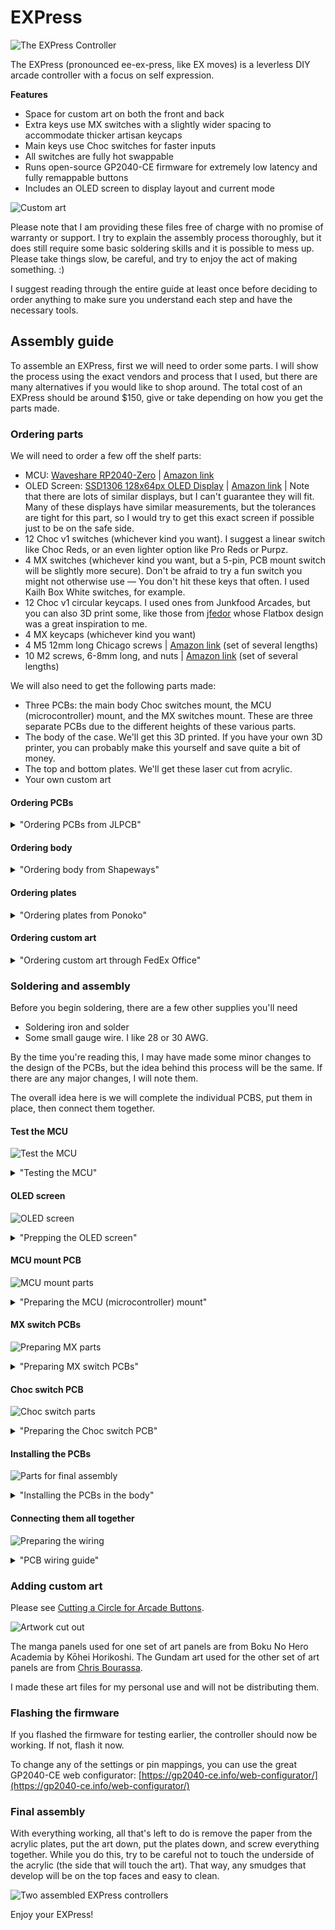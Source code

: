 # EXPress

![The EXPress Controller](/readme_assets/EXPress.jpeg)

The EXPress (pronounced ee-ex-press, like EX moves) is a leverless DIY arcade controller with a focus on self expression.

**Features**
- Space for custom art on both the front and back
- Extra keys use MX switches with a slightly wider spacing to accommodate thicker artisan keycaps
- Main keys use Choc switches for faster inputs
- All switches are fully hot swappable
- Runs open-source GP2040-CE firmware for extremely low latency and fully remappable buttons 
- Includes an OLED screen to display layout and current mode

![Custom art](/readme_assets/custom-art.jpg)

Please note that I am providing these files free of charge with no promise of warranty or support. I try to explain the assembly process thoroughly, but it does still require some basic soldering skills and it is possible to mess up. Please take things slow, be careful, and try to enjoy the act of making something. :) 

I suggest reading through the entire guide at least once before deciding to order anything to make sure you understand each step and have the necessary tools. 

## Assembly guide

To assemble an EXPress, first we will need to order some parts. I will show the process using the exact vendors and process that I used, but there are many alternatives if you would like to shop around. The total cost of an EXPress should be around $150, give or take depending on how you get the parts made. 

### Ordering parts

We will need to order a few off the shelf parts:
- MCU: [Waveshare RP2040-Zero](RP2040-Zero) | [Amazon link](https://www.amazon.com/RP2040-Zero-High-Performance-Microcontroller-Castellated-Applications/dp/B09KZPCNPL)
- OLED Screen: [SSD1306 128x64px OLED Display](https://hosyond.com/#:~:text=0.96%20inch%20IIC%20OLED%20Module) | [Amazon link](https://www.amazon.com/gp/product/B09T6SJBV5/) | Note that there are lots of similar displays, but I can't guarantee they will fit. Many of these displays have similar measurements, but the tolerances are tight for this part, so I would try to get this exact screen if possible just to be on the safe side.
- 12 Choc v1 switches (whichever kind you want). I suggest a linear switch like Choc Reds, or an even lighter option like Pro Reds or Purpz. 
- 4 MX switches (whichever kind you want, but a 5-pin, PCB mount switch will be slightly more secure). Don't be afraid to try a fun switch you might not otherwise use — You don't hit these keys that often. I used Kailh Box White switches, for example. 
- 12 Choc v1 circular keycaps. I used ones from Junkfood Arcades, but you can also 3D print some, like those from [jfedor](https://github.com/jfedor2/flatbox/tree/master/3d-printed-buttoncaps) whose Flatbox design was a great inspiration to me. 
- 4 MX keycaps (whichever kind you want)
- 4 M5 12mm long Chicago screws | [Amazon link](https://www.amazon.com/gp/product/B09TT3TNPP) (set of several lengths)
- 10 M2 screws, 6-8mm long, and nuts | [Amazon link](https://www.amazon.com/gp/product/B0BD2CXW7D) (set of several lengths)

We will also need to get the following parts made:
- Three PCBs: the main body Choc switches mount, the MCU (microcontroller) mount, and the MX switches mount. These are three separate PCBs due to the different heights of these various parts. 
- The body of the case. We'll get this 3D printed. If you have your own 3D printer, you can probably make this yourself and save quite a bit of money.
- The top and bottom plates. We'll get these laser cut from acrylic. 
- Your own custom art

#### Ordering PCBs
<details>
<summary>"Ordering PCBs from JLPCB"</summary>
I used JLPCB for this. Upload each of the PCB zip files (one at a time). The only option you **must** change is the PCB thickness. This should be set to 1mm for each PCB. Do not forget!

![PCB ordering](/readme_assets/JLPCB.png)

You can also change the color if you want, but these will be covered by art, so it's not really necessary.
</details>

#### Ordering body
<details>
<summary>"Ordering body from Shapeways"</summary>
I used Shapeways for this. Upload the body .stl file and double check the dimensions. It should be 199mm x 145mm. Then choose your material. I recommend SLA12, the cheapest option.

![Material](/readme_assets/Shapeways.png)

You can also change the color and finishing, but I have always used the default finishing option and have never had a complaint. The texture of the print will only be on the side of the case, you won't feel it, so it's not that important for it to be smooth.

![Color and finish](/readme_assets/Shapeways2.png)
</details>

#### Ordering plates
<details>
<summary>"Ordering plates from Ponoko"</summary>
I used Ponoko for this. Upload the art plates .svg file. You may need to change the dimensions. 

![Ordering through Ponoko](/readme_assets/Ponoko1.png)

Double-check that the width is 199mm specifically. Also, make sure the lines are set to "Cutting". 

![Ordering through Ponoko](/readme_assets/Ponoko2.png)

Then, select your material. We want plain old clear acrylic. 

![Ordering through Ponoko](/readme_assets/Ponoko3.png)

Thenk select the thickness. **This is important.** Choose 2mm. 

![Ordering through Ponoko](/readme_assets/Ponoko4.png)
You can also choose how you want the parts delivered. I like to leave it on "As cut". That means you'll get a big sheet in the mail and you pop the pieces out yourself. You can also choose "Papered" if you want a smaller package. I would not choose "Naked". It is far more expensive and not ideal for our purposes. We want the acrylic protected by the paper until we're ready to install it to avoid unnecessary smudges and scratches. 
</details>

#### Ordering custom art
<details>
<summary>"Ordering custom art through FedEx Office"</summary>
The art plates are designed to be printed on an A4 sheet of paper, but this is fairly hard to find in the US, so printing on an 11"x17" sheet with more whitespace around the design is also an option.

You can use the same .svg to help lay out your design. Note that the back plate screw holes are offset purposely — don't change them. This is necessary for the art to print correctly. 

I just used FedEx Kinko's copy service. If ordering online, choose "Copies" and a thicker paper for durability. 60lbs or 80lbs are both fine. Also, make sure you choose 11x17.

![Ordering art](/readme_assets/FedEx.png)

If you upload your file and FedEx asks you to resize it, stop, something is wrong. You should upload a file that is exactly 11x17 and FedEx shouldn't have any feedback about it. Resizing art through FedEx's tool makes this far more complicated. 

You could also check if a local print shop would do the job, but their willingness to do this will vary. This is an extremely small job for most shops, so it may not be worth the time to set it up. 
</details>

### Soldering and assembly

Before you begin soldering, there are a few other supplies you'll need
- Soldering iron and solder
- Some small gauge wire. I like 28 or 30 AWG. 

By the time you're reading this, I may have made some minor changes to the design of the PCBs, but the idea behind this process will be the same. If there are any major changes, I will note them. 

The overall idea here is we will complete the individual PCBS, put them in place, then connect them together. 

#### Test the MCU
![Test the MCU](/readme_assets/test-mcu.jpeg)

<details>
<summary>"Testing the MCU"</summary>
Before you start anything else, it's a good idea to make sure your RP2040-Zero can flash the firmware. To do this, hold down the Boot button while plugging the board in. You should see it show up like a USB drive. Drag the firmware file into it and wait for it to disconnect. 

If you want to test the contacts of the MCU itself, you can bridge the ground pin to other contacts. You'll see buttons pressed on a tester like this: [https://hardwaretester.com/gamepad](https://hardwaretester.com/gamepad). You don't have to do this at this stage, though. As long as you can flash, things are probably on track.
</details>

#### OLED screen

![OLED screen](/readme_assets/screen-parts.jpeg)

<details>
<summary>"Prepping the OLED screen"</summary>
There's not much we need to do with the screen besides trimming the existing pins if they come pre-soldered. You can leave the underside pins if you want, but you much trim the top pins down so the screen will fit flush. 

![Screen pins trimmed](/readme_assets/screen-pins-flush.jpeg)

Also, note the order of the pins and tin them.
![Screen pins tinned](/readme_assets/screen-pins-tinned.jpeg) 
</details>

#### MCU mount PCB

![MCU mount parts](/readme_assets/mcu-parts.jpeg)

<details>
<summary>"Preparing the MCU (microcontroller) mount"</summary>
To mount the RP2040-Zero, we need to attach it to the mounting PCB first. This will also make connecting the boards together a little more straightforward. 

![Pins](/readme_assets/pins.jpeg)

There are a variety of ways you can mount the MCU. I recommend using a line of pins like this (it's okay if the line has too many pins — you can cut it to the right number), taping it to the back of the mount, and soldering the corners first so it stays in place. 

![Pins taped on](/readme_assets/pins-taped.jpeg)

It doesn't have to neat because we'll be trimming this in a moment. Finish soldering the line of pins. 

![MCU plate soldered](/readme_assets/mcu-plate-soldered.jpeg)

Then, work some snippers underneath the rubber sheathing and snip. Do this for all the pins so they are more or less flush (a little excess is okay.)

![Removing the sheathe from pins](/readme_assets/removing-pin-sheathe.jpeg)

![Trimming the pins](/readme_assets/trimming-pins.jpeg)

Once the MCU is soldered on, it's also a good time to tin the other contacts with little mounds of solder on each one. 

![MCU mount trimmed flush](/readme_assets/mcu-mount-flush.jpeg)
</details>

#### MX switch PCBs

![Preparing MX parts](/readme_assets/mx-parts.jpeg)

<details>
<summary>"Preparing MX switch PCBs"</summary>
The MX plates are very straightforward. We just need to solder the hotswap sockets and tin the contacts. 

To solder the hotswap sockets, just hold the socket down and add solder to one side. Continue holding it for a second while the solder hardens to make sure it's flush. 
 
![One half of MX switch soldered](/readme_assets/mx-half-soldered.jpeg)

Then solder the other side and tin the contacts. 

![MX switch mount soldered](/readme_assets/mx-full-soldered.jpeg)
</details>

#### Choc switch PCB

![Choc switch parts](/readme_assets/choc-parts.jpeg)

<details>
<summary>"Preparing the Choc switch PCB"</summary>
The Choc PCB is exactly the same as the MX ones. There are just more switches to solder. 

**Note the current Choc PCB is different from the one pictured. The process is still the same.**

Solder one side, then solder the other and repeat. Also, tin the contacts.

![Choc switches soldered](/readme_assets/choc-soldered.jpeg)

And tin the contacts above.
</details>

#### Installing the PCBs

![Parts for final assembly](/readme_assets/final-assembly-parts.jpeg)

<details>
<summary>"Installing the PCBs in the body"</summary>
The OLED screen and the MCU mount will be held in with M2 screws. The MX and Choc PCBs are secure enough just from clipping the switches into them, but the Choc PCB includes optional M2 screw holes as well. You won't see them in the images below, but they are included in the latest versions of the body and PCB. 

![Screws flush](/readme_assets/screws-flush.jpeg)

Screw in the OLED screen and MCU mount. The MCU screws are meant to sit flush in the body to be covered by the art. The OLED screw holes are a little tricky. Try to hold the nuts in place with tweezers and screw from the top. 

![All parts mounted](/readme_assets/parts-mounted.jpeg)

To install the switch mounts, clip the corner switches into the case first, then clip the PCBs onto the switches. When installing switches, **make sure to support the hotswap sockets from the back**. If you don't support the sockets, they may snap off. This is fixable, but it's annoying. 
</details>

#### Connecting them all together

![Preparing the wiring](/readme_assets/preparing-wires.jpeg)

<details>
<summary>"PCB wiring guide"</summary>
Once everything is in position, it's time to break out the wire. Everything is in order. 

| Hardware pin | Switch # | GP2040 Button | Xbox Button |
| ------------ | -------- | ------------- | ----------- |
| GP29         | -        | -             | -           |
| GP28         | -        | -             | -           |
| GP27         | -        | OLED SCL      | -           |
| GP26         | -        | OLED SDA      | -           |
| GP15         | 12       | L2            | LT          |
| GP14         | 11       | L1            | LB          |
| GP13         | 10       | R2            | RT          |
| GP12         | 09       | R1            | RB          |
| GP11         | 08       | B2            | B           |
| GP10         | 07       | B4            | Y           |
| GP09         | 06       | B1            | A           |
| GP08         | 05       | B3            | X           |
| GP07         | 04       | DPAD_Up       | Up          |
| GP06         | 03       | DPAD_Right    | Right       |
| GP05         | 02       | DPAD_Down     | Down        |
| GP04         | 01       | DPAD_Left     | Left        |
| GP03         | L_01     | L3            | LS          |
| GP02         | R_02     | R3            | RS          |
| GP01         | L_01     | S1            | Back        |
| GP00         | L_02     | S2            | Start       |

Simply heat up one contact, insert one end of the wire, and hold for a second. Then, repeat on the other side. 

![Wiring complete](/readme_assets/wiring-complete.jpeg)
</details>

### Adding custom art
Please see [Cutting a Circle for Arcade Buttons](/addendum_cutting_arcade_stick_art/readme.md).

![Artwork cut out](/readme_assets/gundam-art-cut.jpeg)

The manga panels used for one set of art panels are from Boku No Hero Academia by Kōhei Horikoshi.
The Gundam art used for the other set of art panels are from [Chris Bourassa](https://twitter.com/bourassaart?lang=en). 

I made these art files for my personal use and will not be distributing them. 

### Flashing the firmware
If you flashed the firmware for testing earlier, the controller should now be working. If not, flash it now. 

To change any of the settings or pin mappings, you can use the great GP2040-CE web configurator: [https://gp2040-ce.info/web-configurator/](https://gp2040-ce.info/web-configurator/)

### Final assembly
With everything working, all that's left to do is remove the paper from the acrylic plates, put the art down, put the plates down, and screw everything together. While you do this, try to be careful not to touch the underside of the acrylic (the side that will touch the art). That way, any smudges that develop will be on the top faces and easy to clean. 

![Two assembled EXPress controllers](/readme_assets/assembled.jpeg)

Enjoy your EXPress! 